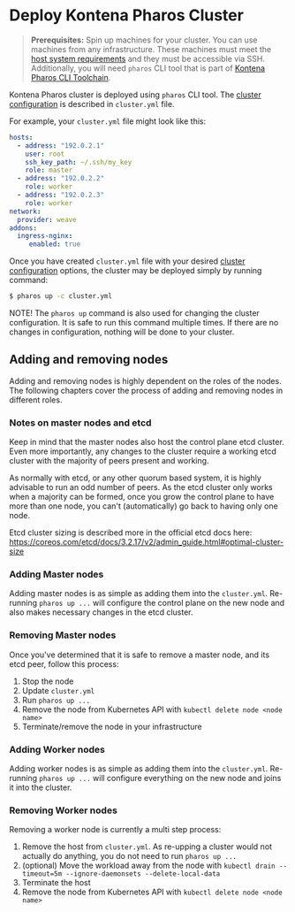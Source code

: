 # Deploy Kontena Pharos Cluster

> **Prerequisites:** Spin up machines for your cluster. You can use machines from any infrastructure. These machines must meet the [host system requirements](/requirements.md) and they must be accessible via SSH. Additionally, you will need `pharos` CLI tool that is part of [Kontena Pharos CLI Toolchain](/install.md).

Kontena Pharos cluster is deployed using `pharos` CLI tool. The [cluster configuration](/configuration.md) is described in `cluster.yml` file.

For example, your `cluster.yml` file might look like this:

```yaml
hosts:
  - address: "192.0.2.1"
    user: root
    ssh_key_path: ~/.ssh/my_key
    role: master
  - address: "192.0.2.2"
    role: worker
  - address: "192.0.2.3"
    role: worker
network:
  provider: weave
addons:
  ingress-nginx:
     enabled: true
```

Once you have created `cluster.yml` file with your desired [cluster configuration](/configuration.md)  options, the cluster may be deployed simply by running command:

```sh
$ pharos up -c cluster.yml
```

NOTE! The `pharos up` command is also used for changing the cluster configuration. It is safe to run this command multiple times. If there are no changes in configuration, nothing will be done to your cluster.


## Adding and removing nodes

Adding and removing nodes is highly dependent on the roles of the nodes. The following chapters cover the process of adding and removing nodes in different roles.

### Notes on master nodes and etcd

Keep in mind that the master nodes also host the control plane etcd cluster. Even more importantly, any changes to the cluster require a working etcd cluster with the majority of peers present and working.

As normally with etcd, or any other quorum based system, it is highly advisable to run an odd number of peers. As the etcd cluster only works when a majority can be formed, once you grow the control plane to have more than one node, you can't (automatically) go back to having only one node.

Etcd cluster sizing is described more in the official etcd docs here: https://coreos.com/etcd/docs/3.2.17/v2/admin_guide.html#optimal-cluster-size

### Adding Master nodes

Adding master nodes is as simple as adding them into the `cluster.yml`. Re-running `pharos up ...` will configure the control plane on the new node and also makes necessary changes in the etcd cluster.

### Removing Master nodes

Once you've determined that it is safe to remove a master node, and its etcd peer, follow this process:
1. Stop the node
2. Update `cluster.yml`
3. Run `pharos up ...`
4. Remove the node from Kubernetes API with `kubectl delete node <node name>`
5. Terminate/remove the node in your infrastructure

### Adding Worker nodes

Adding worker nodes is as simple as adding them into the `cluster.yml`. Re-running `pharos up ...` will configure everything on the new node and joins it into the cluster.

### Removing Worker nodes

Removing a worker node is currently a multi step process:
1. Remove the host from `cluster.yml`. As re-upping a cluster would not actually do anything, you do not need to run `pharos up ...`
2. (optional) Move the workload away from the node with `kubectl drain --timeout=5m --ignore-daemonsets --delete-local-data`
3. Terminate the host
4. Remove the node from Kubernetes API with `kubectl delete node <node name>`
